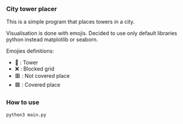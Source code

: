 ### City tower placer

This is a simple program that places towers in a city.

Visualisation is done with emojis. Decided to use only default libraries python instead matplotlib or seaborn.

Emojies definitions:

- 🗼 : Tower
- ❌ : Blocked grid
- 🟥 : Not covered place
- 🟩 : Covered place

### How to use

```bash 
python3 main.py
```